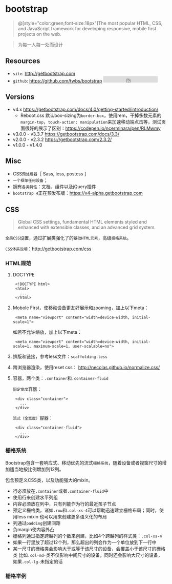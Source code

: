 # bootstrap

> @[style="color:green;font-size:18px"]The most popular HTML, CSS, and JavaScript 
> framework for developing responsive, mobile first projects on the web.

> 为每一人每一处而设计

## Resources

* `site`: <http://getbootstrap.com>
* `github`: <https://github.com/twbs/bootstrap> <iframe src="http://258i.com/gbtn.html?user=twbs&repo=bootstrap&type=star&count=true" frameborder="0" scrolling="0" width="170px" height="20px"></iframe> 


## Versions

* v4.x <https://getbootstrap.com/docs/4.0/getting-started/introduction/>
    * Reboot.css 默认box-sizing为`border-box`，使用rem，干掉多数元素的`margin-top`，`touch-action: manipulation`来加速移动端点击等，测试页面很好的展示了区别：<https://codepen.io/ncerminara/pen/RLMwmy>
* v3.0.0 - v3.3.7 <https://getbootstrap.com/docs/3.3/>
* v2.0.0 - v2.3.2 <https://getbootstrap.com/2.3.2/>
* v1.0.0 - v1.4.0 


## Misc

* CSS`预处理器`［ Sass, less, postcss ］
* `一个框架任何设备`；
* 拥有`各类特性`：文档、组件以及jQuery插件
* `bootstrap 4`正在预发布版：<https://v4-alpha.getbootstrap.com>



## CSS

> Global CSS settings, fundamental HTML elements styled and enhanced with extensible classes, and an advanced grid system.

`全局CSS`设置，通过扩展类强化了的`基础HTML元素`，高级`栅格系统`。

`CSS体系说明`：<http://getbootstrap.com/css>



### HTML规范

1. DOCTYPE

        <!DOCTYPE html>
        <html>
          ...
        </html>

2. Mobole First，使移动设备更友好展示和zooming，加上以下meta：

        <meta name="viewport" content="width=device-width, initial-scale=1">

    如若不允许缩放，加上以下meta：

        <meta name="viewport" content="width=device-width, initial-scale=1, maximum-scale=1, user-scalable=no">

3. 排版和链接，参考less文件：`scaffolding.less`

4. 跨浏览器渲染，使用reset css： <http://necolas.github.io/normalize.css/>

5. 容器，两个类：`.container`和`.container-fluid`
    
    `固定宽度`容器：
        
        <div class="container">
          ...
        </div>

    `流式（全宽度）`容器：
    
        <div class="container-fluid">
          ...
        </div>  






### 栅格系统

Bootstrap包含一套响应式、移动优先的流式`栅格系统`，随着设备或者视窗尺寸的增加适当地按比例增加到12列。

包含预定义CSS类，以及功能强大的mixin。

* 行必须放在`.container`或者`.container-fluid`中
* 使用行来创建水平列组
* 内容必须放在列中，只有列能作为行的最近孩子节点
* 预定义栅格类，诸如`.row`和`.col-xs-4`可以帮助迅速建立栅格布局；同时，使用less mixin
    也可以用来创建更多语义化的布局
* 列通过`padding`创建间距
* 负margin使内容外凸
* 栅格列通过指定跨越列的个数来创建，比如4个跨越列的样式类：`.col-xs-4`
* 如果一行里放了超过12个列，那么超出的列会作为一个单位放到下一行中
* 某一尺寸的栅格类会影响大于或等于该尺寸的设备，会覆盖小于该尺寸的栅格类
    比如`.col-md-`类不仅影响中间尺寸的设备，同时还会影响大尺寸的设备，如果`.col-lg-`未指定的话


### 栅格举例


